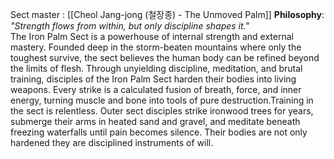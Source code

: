 Sect master : [[Cheol Jang-jong (철장종) - The Unmoved Palm]] 
**Philosophy**: _"Strength flows from within, but only discipline shapes it."_  
The Iron Palm Sect is a powerhouse of internal strength and external mastery. Founded deep in the storm-beaten mountains where only the toughest survive, the sect believes the human body can be refined beyond the limits of flesh. Through unyielding discipline, meditation, and brutal training, disciples of the Iron Palm Sect harden their bodies into living weapons. Every strike is a calculated fusion of breath, force, and inner energy, turning muscle and bone into tools of pure destruction.Training in the sect is relentless. Outer sect disciples strike ironwood trees for years, submerge their arms in heated sand and gravel, and meditate beneath freezing waterfalls until pain becomes silence. Their bodies are not only hardened they are disciplined instruments of will. 